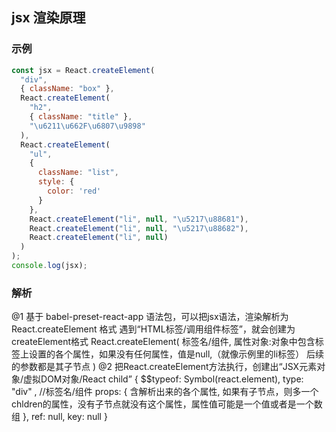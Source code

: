 <!--
 * @Author: SoChichung
 * @Date: 2022-08-07 20:42:23
 * @LastEditors: SoChichung
 * @LastEditTime: 2022-09-21 09:18:19
 * @Description: 
 * 
 * Copyright (c) 2022 by SoChichung ddeadwings@gmail.com, All Rights Reserved. 
-->
## jsx 渲染原理

### 示例

```JavaScript
const jsx = React.createElement(
  "div",
  { className: "box" },
  React.createElement(
    "h2",
    { className: "title" },
    "\u6211\u662F\u6807\u9898"
  ),
  React.createElement(
    "ul",
    {
      className: "list",
      style: {
        color: 'red'
      }
    },
    React.createElement("li", null, "\u5217\u88681"),
    React.createElement("li", null, "\u5217\u88682"),
    React.createElement("li", null)
  )
);
console.log(jsx);
```

### 解析

   @1 基于 babel-preset-react-app 语法包，可以把jsx语法，渲染解析为 React.createElement 格式 
    遇到“HTML标签/调用组件标签”，就会创建为createElement格式
    React.createElement(
      标签名/组件,
      属性对象:对象中包含标签上设置的各个属性，如果没有任何属性，值是null,（就像示例里的li标签）
      后续的参数都是其子节点
    )
  @2 把React.createElement方法执行，创建出“JSX元素对象/虚拟DOM对象/React child”
    {
      $$typeof: Symbol(react.element),
      type: "div" ,  //标签名/组件
      props: {
        含解析出来的各个属性,
        如果有子节点，则多一个chldren的属性，没有子节点就没有这个属性，属性值可能是一个值或者是一个数组
      },
      ref: null,
      key: null
    }